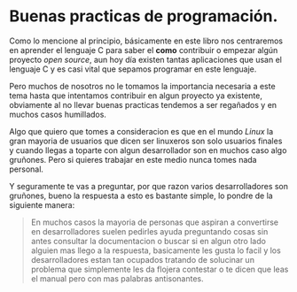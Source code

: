 # Buenas practicas de programación.
Como lo mencione al principio, básicamente en este libro nos centraremos en aprender el lenguaje C para saber el **como** contribuir o empezar algún proyecto *open source*, aun hoy día existen tantas aplicaciones que usan el lenguaje C y es casi vital que sepamos programar en este lenguaje.

Pero muchos de nosotros no le tomamos la importancia necesaria a este tema hasta que intentamos contribuir en algun proyecto ya existente, obviamente al no llevar buenas practicas tendemos a ser regañados y en muchos casos humillados.

Algo que quiero que tomes a consideracion es que en el mundo *Linux* la gran mayoria de usuarios que dicen ser linuxeros son solo usuarios finales y cuando llegas a toparte con algun desarrollador son en muchos caso algo gruñones. Pero si quieres trabajar en este medio nunca tomes nada personal.

Y seguramente te vas a preguntar, por que razon varios desarrolladores son gruñones, bueno la respuesta a esto es bastante simple, lo pondre de la siguiente manera: 
> En muchos casos la mayoria de personas que aspiran a convertirse en desarrolladores suelen pedirles ayuda preguntando cosas sin antes consultar la documentacion o buscar si en algun otro lado alguien mas llego a la respuesta, basicamente les gusta lo facil y los desarrolladores estan tan ocupados tratando de solucinar un problema que simplemente les da flojera contestar o te dicen que leas el manual pero con mas palabras antisonantes.